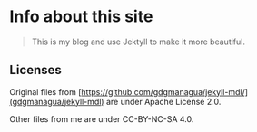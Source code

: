 # Info about this site
> This is my blog and use Jektyll to make it more beautiful.

## Licenses
Original files from [https://github.com/gdgmanagua/jekyll-mdl/](gdgmanagua/jekyll-mdl) are under Apache License 2.0.

Other files from me are under CC-BY-NC-SA 4.0.